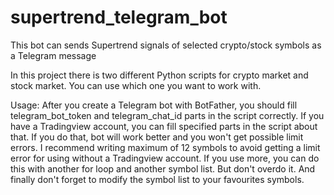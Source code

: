 # supertrend_telegram_bot
This bot can sends Supertrend signals of selected crypto/stock symbols as a Telegram message

In this project there is two different Python scripts for crypto market and stock market. You can use which one you want to work with. 

Usage:
After you create a Telegram bot with BotFather, you should fill telegram_bot_token and telegram_chat_id parts in the script correctly.
If you have a Tradingview account, you can fill specified parts in the script about that. If you do that, bot will work better and you won't get possible limit errors.
I recommend writing maximum of 12 symbols to avoid getting a limit error for using without a Tradingview account. If you use more, you can do this with another for loop and another symbol list. But don't overdo it.
And finally don't forget to modify the symbol list to your favourites symbols. 
